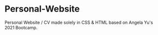 # Personal-Website
Personal Website / CV made solely in CSS &amp; HTML based on Angela Yu's 2021 Bootcamp.
